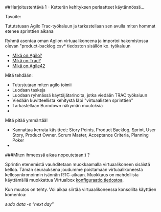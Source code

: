 ##Harjoitustehtävä 1 - Ketterän kehityksen periaatteet käytännössä...


Tavoite:

Tututstuaan Agilo Trac-työkaluun ja tarkastellaan sen avulla miten hommat etenee sprinttien aikana

Ryhmä asentaa oman Agilon virtuaalikoneena ja importoi hakemistossa olevan "product-backlog.csv* tiedoston sisällön
ko. työkaluun

* [Mikä on Agilo?](http://www.agilofortrac.com/)
* [Mikä on Trac?](https://trac.edgewall.org/)
* [Mikä on Agile42](http://www.agile42.com/en/agile-info-center/)


Mitä tehdään:

* Tutustutaan miten agilo toimii
* Luodaan taskeja
* Luodaan ryhmässä käyttäjätarinoita, jotka viedään TRAC työkaluun
* Viedään kuvitteellista kehitystä läpi "virtuaalisten sprinttien"
* Tarkastellaan Burndown näkymän muutoksia
* 

Mitä pitää ymmärtää!

* Kannattaa kerrata käsitteet: Story Points, Product Backlog, Sprint, User Story, Product Owner, Scrum Master, Acceptance Criteria, Planning Poker
* 


###Miten ihmeessä aikaa nopeutetaan:) ?

Sprintin etenemistä vauhditetaan muokkaamalla virtuaalikoneen sisäistä kelloa. Tämän seurauksena joudumme poistamaan virtuaalikoneesta kellosynkronoinnin isännän RTC-aikaan. Muokkaus on mahdollista käyttämällä muokkattua Virtualbox [konfiguraatio tiedostoa](https://github.com/JAMK-IT/IIO12110-ohjelmistotuotannon_kaytannot/blob/master/HT1/agilo-appliance-debian-8.5.0-amd64.vbox).

Kun muutos on tehty. Voi aikaa siirtää virtuaalikoneessa konsolilta käyttäen komentoa: 

_sudo data -s "next day"_






